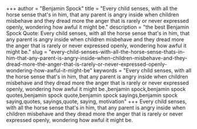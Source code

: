 +++
author = "Benjamin Spock"
title = "Every child senses, with all the horse sense that's in him, that any parent is angry inside when children misbehave and they dread more the anger that is rarely or never expressed openly, wondering how awful it might be."
description = "the best Benjamin Spock Quote: Every child senses, with all the horse sense that's in him, that any parent is angry inside when children misbehave and they dread more the anger that is rarely or never expressed openly, wondering how awful it might be."
slug = "every-child-senses-with-all-the-horse-sense-thats-in-him-that-any-parent-is-angry-inside-when-children-misbehave-and-they-dread-more-the-anger-that-is-rarely-or-never-expressed-openly-wondering-how-awful-it-might-be"
keywords = "Every child senses, with all the horse sense that's in him, that any parent is angry inside when children misbehave and they dread more the anger that is rarely or never expressed openly, wondering how awful it might be.,benjamin spock,benjamin spock quotes,benjamin spock quote,benjamin spock sayings,benjamin spock saying,quotes, sayings,quote, saying, motivation"
+++
Every child senses, with all the horse sense that's in him, that any parent is angry inside when children misbehave and they dread more the anger that is rarely or never expressed openly, wondering how awful it might be.

